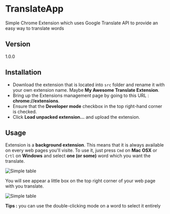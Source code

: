TranslateApp
============

Simple Chrome Extension which uses Google Translate API to provide an easy way to translate words

Version
-------

1.0.0

Installation
------------

- Download the extension that is located into ``src`` folder and rename it with your own extension name. Maybe **My Awesome Translate Extension**.
- Bring up the Extensions management page by going to this URL : **chrome://extensions**.
- Ensure that the **Developer mode** checkbox in the top right-hand corner is checked.
- Click **Load unpacked extension…** and upload the extension.

Usage
-----

Extension is a **background extension**. This means that it is always available on every web pages you'll visite. To use it, just press `Cmd` on **Mac OSX** or `Crtl` on **Windows** and select **one (or some)** word which you want the translate.

![Simple table](https://raw.github.com/rgazelot/TranslateApp/master/images/selected_word.png)

You will see appear a little box on the top right corner of your web page with you translate.

![Simple table](https://raw.github.com/rgazelot/TranslateApp/master/images/popup.png)

**Tips :** you can use the double-clicking mode on a word to select it entirely

